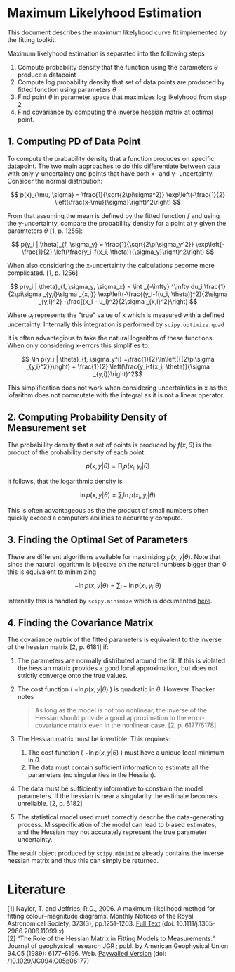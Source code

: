 # Maximum Likelyhood Estimation

This document describes the maximum likelyhood curve fit implemented by the fitting toolkit.

Maximum likelyhood estimation is separated into the following steps
1. Compute probability density that the function using the parameters $\theta$ produce a datapoint
2. Compute log probability density that set of data points are produced by fitted function using parameters $\theta$
3. Find point $\theta$ in parameter space that maximizes log likelyhood from step 2
4. Find covariance by computing the inverse hessian matrix at optimal point.

## 1. Computing PD of Data Point 

To compute the prabability density that a function produces on specific datapoint. The two main approaches to do this differentiate between data with only y-uncertainty and points that have both x- and y- uncertainty. Consider the normal distribution:

$$
p(x)_{\mu, \sigma} = \frac{1}{\sqrt{2\pi\sigma^2}} \exp\left(-\frac{1}{2} \left(\frac{x-\mu}{\sigma}\right)^2\right)
$$

From that assuming the mean is defined by the fitted function $f$ and using the y-uncertainty, compare the probabillity density for a point at y given the paramteters $\theta$ [1, p. 1255]:

$$
p(y_i | \theta)_{f, \sigma_y} = \frac{1}{\sqrt{2\pi\sigma_y^2}} \exp\left(-\frac{1}{2} \left(\frac{y_i-f(x_i, \theta)}{\sigma_y}\right)^2\right)
$$

When also considering the x-uncertainty the calculations become more complicated. [1, p. 1256]

$$
p(y_i | \theta)_{f, \sigma_y, \sigma_x} = \int _{-\infty} ^\infty du_i \frac{1}{2\pi\sigma _{y,i}\sigma _{x,i}} \exp\left(-\frac{(y_i-f(u_i, \theta))^2}{2\sigma _{y,i}^2} -\frac{(x_i - u_i)^2}{2\sigma _{x,i}^2}\right)
$$


Where $u_i$ represents the "true" value of x which is measured with a defined uncertainty. Internally this integration is performed by `scipy.optimize.quad`

It is often advantegious to take the natural logarithm of these functions. When only considering x-errors this simplifies to:

$$-\ln p(y_i | \theta)_{f, \sigma_y^i} =\frac{1}{2}\ln\left({{2\pi\sigma _{y,i}^2}}\right) + \frac{1}{2} \left(\frac{y_i-f(x_i, \theta)}{\sigma _{y,i}}\right)^2$$

This simplification does not work when considering uncertainties in x as the lofarithm does not commutate with the integral as it is not a linear operator.

## 2. Computing Probability Density of Measurement set

The probabillity density that a set of points is produced by $f(x, \theta)$ is the product of the probability density of each point:

$$
p(x, y|\theta) = \prod_i p(x_i, y_i | \theta)
$$

It follows, that the logarithmic density is

$$
\ln p(x, y|\theta) = \sum_i \ln p(x_i, y_i | \theta)
$$

This is often advantageous as the the product of small numbers often quickly exceed a computers abillities to accurately compute.

## 3. Finding the Optimal Set of Parameters

There are different algorithms available for maximizing $p(x, y|\theta)$. Note that since the natural logarithm is bijective on the natural numbers bigger than 0 this is equivalent to minimizing

$$
-\ln p(x, y|\theta) = \sum_i - \ln p(x_i, y_i | \theta)
$$

Internally this is handled by `scipy.minimize` which is documented [here](https://docs.scipy.org/doc/scipy/reference/generated/scipy.optimize.minimize.html).

## 4. Finding the Covariance Matrix

The covariance matrix of the fitted parameters is equivalent to the inverse of the hessian matrix [2, p. 6181] if:

1. The parameters are normally distributed around the fit. If this is violated the hessian matrix provides a good local approximation, but does not strictly converge onto the true values.
2. The cost function ( $-\ln p(x, y|\theta)$ ) is quadratic in $\theta$. However Thacker notes

    >As long as the model is not too nonlinear, the inverse of the Hessian should provide a good approximation to the error-covariance matrix even in the nonlinear case. [2, p. 6177/6178]

3. The Hessian matrix must be invertible. This requires:
    1. The cost function ( $-\ln p(x, y|\theta)$ ) must have a unique local minimum in $\theta$.
    2. The data must contain sufficient information to estimate all the parameters (no singularities in the Hessian).

4. The data must be sufficiently informative to constrain the model parameters. If the hessian is near a singularity the estimate becomes unreliable. [2, p. 6182]

5. The statistical model used must correctly describe the data-generating process. Misspecification of the model can lead to biased estimates, and the Hessian may not accurately represent the true parameter uncertainty.

The result object produced by `scipy.minimize` already contains the inverse hessian matrix and thus this can simply be returned.

# Literature
[1] Naylor, T. and Jeffries, R.D., 2006. A maximum-likelihood method for fitting colour–magnitude diagrams. Monthly Notices of the Royal Astronomical Society, 373(3), pp.1251-1263. [Full Text](https://doi.org/10.1111/j.1365-2966.2006.11099.x) (doi: 10.1111/j.1365-2966.2006.11099.x)\
[2] “The Role of the Hessian Matrix in Fitting Models to Measurements.” Journal of geophysical research JGR ; publ. by American Geophysical Union 94.C5 (1989): 6177–6196. Web. [Paywalled Version]( https://doi.org/10.1029/JC094iC05p06177) (doi: /10.1029/JC094iC05p06177)
